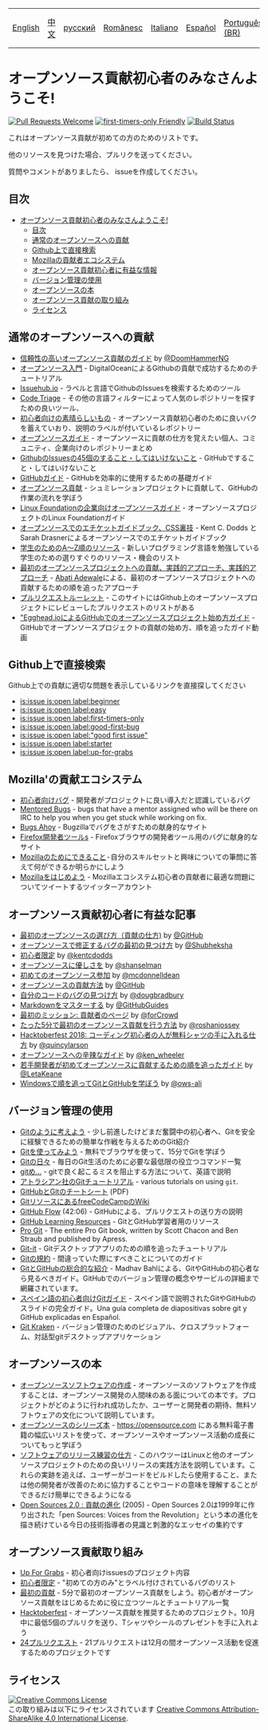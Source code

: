 <table>
    <tr>
        <!-- Do not translate this table -->
        <td><a href="./README.md"> English </a></td>
        <td><a href="./README-CN.md"> 中文 </a></td>
        <td><a href="./README-RU.md"> русский </a></td>
        <td><a href="./README-RO.md"> Românesc </a></td>
        <td><a href="./README-IT.md"> Italiano </a></td>
        <td><a href="./README-ES.md"> Español </a></td>
        <td><a href="./README-pt-BR.md"> Português (BR) </a></td>
        <td><a href="./README-JA.md"> 日本語 </a></td>
    </tr>
</table>

# オープンソース貢献初心者のみなさんようこそ!

[![Pull Requests Welcome](https://img.shields.io/badge/PRs-welcome-brightgreen.svg?style=flat)](http://makeapullrequest.com)
[![first-timers-only Friendly](https://img.shields.io/badge/first--timers--only-friendly-blue.svg)](http://www.firsttimersonly.com/)
[![Build Status](https://travis-ci.org/freeCodeCamp/how-to-contribute-to-open-source.svg?branch=master)](https://travis-ci.org/freeCodeCamp/how-to-contribute-to-open-source)

これはオープンソース貢献が初めての方のためのリストです。

他のリソースを見つけた場合、プルリクを送ってください。

質問やコメントがありましたら、 issueを作成してください。

## 目次

- [オープンソース貢献初心者のみなさんようこそ!](#welcome-newbie-open-source-contributors)
  - [目次](#table-of-contents)
  - [通常のオープンソースへの貢献](#contributing-to-open-source-in-general)
  - [Github上で直接検索](#direct-github-searches)
  - [Mozillaの貢献者エコシステム](#mozillas-contributor-ecosystem)
  - [オープンソース貢献初心者に有益な情報](#useful-articles-for-new-open-source-contributors)
  - [バージョン管理の使用](#using-version-control)
  - [オープンソースの本](#open-source-books)
  - [オープンソース貢献の取り組み](#open-source-contribution-initiatives)
  - [ライセンス](#license)

## 通常のオープンソースへの貢献
- [信頼性の高いオープンソース貢献のガイド](https://medium.freecodecamp.org/the-definitive-guide-to-contributing-to-open-source-900d5f9f2282) by [@DoomHammerNG](https://twitter.com/DoomHammerNG)
- [オープンソース入門](https://www.digitalocean.com/community/tutorial_series/an-introduction-to-open-source) - DigitalOceanによるGithubの貢献で成功するためのチュートリアル
- [Issuehub.io](http://issuehub.io/) - ラベルと言語でGithubのIssuesを検索するためのツール
- [Code Triage](https://www.codetriage.com/) - その他の言語フィルターによって人気のレポジトリーを探すための良いツール、
- [初心者向けの素晴らしいもの](https://github.com/MunGell/awesome-for-beginners) - オープンソース貢献初心者のために良いバクを蓄えていおり、説明のラベルが付いているレポジトリー
- [オープンソースガイド](https://opensource.guide/) - オープンソースに貢献の仕方を覚えたい個人、コミュニティ、企業向けのレポジトリーまとめ
- [GithubのIssuesの45個のすること・してはいけないこと](https://hackernoon.com/45-github-issues-dos-and-donts-dfec9ab4b612) - GitHubですること・してはいけないこと
- [GitHubガイド](https://guides.github.com/) - GitHubを効率的に使用するための基礎ガイド
- [オープンソース貢献](https://github.com/danthareja/contribute-to-open-source) - シュミレーションプロジェクトに貢献して、GitHubの作業の流れを学ぼう
- [Linux Foundationの企業向けオープンソースガイド](https://www.linuxfoundation.org/resources/open-source-guides/) - オープンソースプロジェクトのLinux Foundationガイド
- [オープンソースでのエチケットガイドブック、CSS裏技](https://css-tricks.com/open-source-etiquette-guidebook/) - Kent C. Dodds と Sarah Drasnerによるオープンソースでのエチケットガイドブック
- [学生のためのA〜Z順のリソース](https://github.com/dipakkr/A-to-Z-Resources-for-Students) - 新しいプログラミング言語を勉強している学生のための選りすぐりのリソース・機会のリスト
- [最初のオープンソースプロジェクトへの貢献、実践的アプローチ、実践的アプローチ](https://blog.devcenter.co/contributing-to-your-first-open-source-project-a-practical-approach-1928c4cbdae) - [Abati Adewale](https://www.acekyd.com)による、最初のオープンソースプロジェクトへの貢献するための順を追ったアプローチ
- [プルリクエストルーレット](http://www.pullrequestroulette.com/) - このサイトにはGithub上のオープンソースプロジェクトにレビューしたプルリクエストのリストがある
- ["Egghead.ioによるGitHubでのオープンソースプロジェクト始め方ガイド](https://egghead.io/courses/how-to-contribute-to-an-open-source-project-on-github) - GitHubでオープンソースプロジェクトの貢献の始め方、順を追ったガイド動画

## Github上で直接検索
Github上での貢献に適切な問題を表示しているリンクを直接探してください
- [is:issue is:open label:beginner](https://github.com/search?utf8=%E2%9C%93&q=is%3Aissue+is%3Aopen+label%3Abeginner)
- [is:issue is:open label:easy](https://github.com/search?utf8=%E2%9C%93&q=is%3Aissue+is%3Aopen+label%3Aeasy)
- [is:issue is:open label:first-timers-only](https://github.com/search?utf8=%E2%9C%93&q=is%3Aissue+is%3Aopen+label%3Afirst-timers-only)
- [is:issue is:open label:good-first-bug](https://github.com/search?utf8=%E2%9C%93&q=is%3Aissue+is%3Aopen+label%3Agood-first-bug)
- [is:issue is:open label:"good first issue"](https://github.com/search?utf8=%E2%9C%93&q=is%3Aissue+is%3Aopen+label%3A"good+first+issue")
- [is:issue is:open label:starter](https://github.com/search?utf8=%E2%9C%93&q=is%3Aissue+is%3Aopen+label%3Astarter)
- [is:issue is:open label:up-for-grabs](https://github.com/search?utf8=%E2%9C%93&q=is%3Aissue+is%3Aopen+label%3Aup-for-grabs)

## Mozilla'の貢献エコシステム
- [初心者向けバグ](https://bugzil.la/sw:%22[good%20first%20bug]%22&limit=0) - 開発者がプロジェクトに良い導入だと認識しているバグ
- [Mentored Bugs](https://bugzilla.mozilla.org/buglist.cgi?quicksearch=mentor%3A%40) - bugs that have a mentor assigned who will be there on IRC to help you when you get stuck while working on fix.
- [Bugs Ahoy](http://www.joshmatthews.net/bugsahoy/) - Bugzillaでバグをさがすための献身的なサイト
- [Firefox開発者ツールs](http://firefox-dev.tools/) - Firefoxブラウザの開発者ツール用のバグに献身的なサイト
- [Mozillaのためにできること](http://whatcanidoformozilla.org/) - 自分のスキルセットと興味についての筆問に答えて何ができるか明らかにしよう
- [Mozillaをはじめよう](https://twitter.com/StartMozilla) - Mozillaエコシステム初心者の貢献者に最適な問題についてツイートするツイッターアカウント

## オープンソース貢献初心者に有益な記事
- [最初のオープンソースの選び方（貢献の仕方)](https://github.com/collections/choosing-projects) by [@GitHub](https://github.com/github)
- [オープンソースで修正するバグの最初の見つけ方](https://medium.freecodecamp.org/finding-your-first-open-source-project-or-bug-to-work-on-1712f651e5ba#.slc8i2h1l) by [@Shubheksha](https://github.com/Shubheksha)
- [初心者限定](https://kentcdodds.com/blog/first-timers-only) by [@kentcdodds](https://github.com/kentcdodds)
- [オープンソースに優しさを](http://www.hanselman.com/blog/BringKindnessBackToOpenSource.aspx) by [@shanselman](https://github.com/shanselman)
- [初めてのオープンソース参加](https://www.nearform.com/blog/getting-into-open-source-for-the-first-time/) by [@mcdonnelldean](https://github.com/mcdonnelldean)
- [オープンソースの貢献方法](https://opensource.guide/how-to-contribute/) by [@GitHub](https://github.com/github)
- [自分のコードのバグの見つけ方](https://8thlight.com/blog/doug-bradbury/2016/06/29/how-to-find-bug-in-your-code.html) by [@dougbradbury](https://twitter.com/dougbradbury)
- [Markdownをマスターする](https://guides.github.com/features/mastering-markdown/) by [@GitHubGuides](https://guides.github.com/)
- [最初のミッション: 貢献者のページ](https://medium.com/@forCrowd/first-mission-contributors-page-df24e6e70705#.2v2g0no29) by [@forCrowd](https://github.com/forCrowd)
- [たった5分で最初のオープンソース貢献を行う方法](https://medium.freecodecamp.org/how-to-make-your-first-open-source-contribution-in-just-5-minutes-aaad1fc59c9a) by [@roshanjossey](https://medium.freecodecamp.org/@roshanjossey)
- [Hacktoberfest 2018: コーディング初心者の人が無料シャツの手に入れる仕方](https://medium.freecodecamp.org/hacktoberfest-2018-how-you-can-get-your-free-shirt-even-if-youre-new-to-coding-96080dd0b01b) by [@quincylarson](https://medium.freecodecamp.org/@quincylarson)
- [オープンソースへの辛辣なガイド](https://medium.com/codezillas/a-bitter-guide-to-open-source-a8e3b6a3c1c4) by [@ken_wheeler](https://medium.com/@ken_wheeler)
- [若手開発者が初めてオープンソースに貢献するための順を追ったガイド](https://hackernoon.com/contributing-to-open-source-the-sharks-are-photoshopped-47e22db1ab86) by [@LetaKeane](http://www.letakeane.com/)
- [Windowsで順を追ってGitとGitHubを学ぼう](https://medium.com/@ows_ali/be93518e06dc) by [@ows-ali](https://medium.com/@ows_ali)

## バージョン管理の使用
- [Gitのように考えよう](http://think-like-a-git.net/) - 少し前進したけどまだ奮闘中の初心者へ、Gitを安全に経験できるための簡単な作戦を与えるためのGit紹介
- [Gitを使ってみよう](https://try.github.io/) - 無料でブラウザを使って、15分でGitを学ぼう
- [Gitの日々](https://git-scm.com/docs/giteveryday) - 毎日のGit生活のために必要な最低限の役立つコマンド一覧
- [gitめ…](http://ohshitgit.com/) - gitで良く起こるミスを阻止する方法について、英語で説明
- [アトラシアン社のGitチュートリアル](https://www.atlassian.com/git/tutorials/) - various tutorials on using `git`.
- [GitHubとGitのチートシート](https://education.github.com/git-cheat-sheet-education.pdf) (PDF)
- [GitリソースにあるfreeCodeCampのWiki](https://www.freecodecamp.org/forum/t/wiki-git-resources/13136)
- [GitHub Flow](https://www.youtube.com/watch?v=juLIxo42A_s) (42:06) - GitHubによる、プルリクエストの送り方の説明
- [GitHub Learning Resources](https://help.github.com/articles/git-and-github-learning-resources/) - GitとGitHub学習者用のリソース
- [Pro Git](https://git-scm.com/book/en/v2) - The entire Pro Git book, written by Scott Chacon and Ben Straub and published by Apress.
- [Git-it](https://github.com/jlord/git-it-electron) - Gitデスクトップアプリのための順を追ったチュートリアル
- [Gitの規約](https://github.com/k88hudson/git-flight-rules) - 間違っていた際にすべきことについてのガイド
- [GitとGitHubの総合的な紹介](https://codeburst.io/git-good-part-a-e0d826286a2a) - Madhav Bahlによる、GitやGitHubの初心者なら見るべきガイド。GitHubでのバージョン管理の概念やサービルの詳細まで網羅されています。
- [スペイン語の初心者向けGitガイド](https://platzi.github.io/git-slides/#/) - スペイン語で説明されたGitやGitHubのスライドの完全ガイド。Una guía completa de diapositivas sobre git y GitHub explicadas en Español.
- [Git Kraken](https://www.gitkraken.com/git-client) - バージョン管理のためのビジュアル、クロスプラットフォーム、対話型gitデスクトップアプリケーション

## オープンソースの本
- [オープンソースソフトウェアの作成](http://producingoss.com/) - オープンソースのソフトウェアを作成することは、オープンソース開発の人間味のある面についての本です。プロジェクトがどのように行われ成功したか、ユーザーと開発者の期待、無料ソフトウェアの文化について説明しています。
- [オープンソースのシリーズ本](https://opensource.com/resources/ebooks) - https://opensource.com にある無料電子書籍の幅広いリストを使って、オープンソースやオープンソース活動の成長についてもっと学ぼう
- [ソフトウェアのリリース練習の仕方](http://en.tldp.org/HOWTO/Software-Release-Practice-HOWTO/) - このハウツーはLinuxと他のオープンソースプロジェクトのための良いリリースの実践方法を説明しています。これらの実跡を追えば、ユーザーがコードをビルドしたら使用すること、または他の開発者が改善のために協力することやコードの意味を理解することができるだけ簡単にできるようになる
- [Open Sources 2.0 : 貢献の進化](https://archive.org/details/opensources2.000diborich) (2005) - Open Sources 2.0は1999年に作り出された「pen Sources: Voices from the Revolution」という本の進化を描き続けている今日の技術指導者の見識と刺激的なエッセイの集約です

## オープンソース貢献取り組み
- [Up For Grabs](http://up-for-grabs.net/#/) - 初心者向けissuesのプロジェクト内容
- [初心者限定](http://www.firsttimersonly.com/) - "初めての方のみ"とラベル付けされているバグのリスト
- [最初の貢献](https://firstcontributions.github.io/) - 5分で最初のオープンソース貢献をしよう。初心者がオープンソース貢献をはじめるために役に立つツールとチュートリアル一覧
- [Hacktoberfest](https://hacktoberfest.digitalocean.com/) - オープンソース貢献を推奨するためのプロジェクト。10月中に最低5個のプルリクを送り、Tシャツやシールのプレゼントを手に入れよう
- [24プルリクエスト](https://24pullrequests.com) - 21プルリクエストは12月の間オープンソース活動を促進するためのプロジェクトです

## ライセンス
<a rel="license" href="http://creativecommons.org/licenses/by-sa/4.0/"><img alt="Creative Commons License" style="border-width:0" src="https://i.creativecommons.org/l/by-sa/4.0/88x31.png" /></a><br />この取り組みは以下にライセンスされています <a rel="license" href="http://creativecommons.org/licenses/by-sa/4.0/">Creative Commons Attribution-ShareAlike 4.0 International License</a>.
